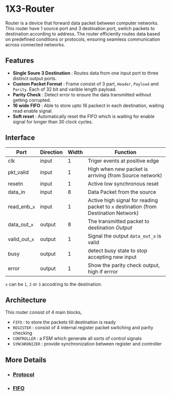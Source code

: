 # 1X3-Router

Router is a device that forward data packet between computer networks. This router have 1 source port and 3 destination port, switch packets to destination according to address. The router efficiently routes data based on predefined conditions or protocols, ensuring seamless communication across connected networks.

## Features

- **Single Soure 3 Destination** : Routes data from one input port to three distinct output ports.
- **Custom Packet Format** : Frame consist of 3 part, `Header`, `Payload` and `Parity`. Each of 32 bit and varible length payload.
- **Parity Check** : Detect error to ensure the data transmitted without getting corrupted.
- **16 wide FIFO** : Able to store upto 16 packect in each destination, waiting read enable signal.
- **Soft reset** : Automatically reset the FIFO which is waiting for enable signal for longer than 30 clock cycles.

## Interface

| Port         | Direction | Width | Function                                      |
| ------------ | --------- | ----- | --------------------------------------------  |
| clk          | input     | 1     | Triger events at positive edge                |
| pkt_valid    | input     | 1     | High when new packet is arriving (from Source network)  |
| resetn       | input     | 1     | Active low synchronous reset                  |
| data_in      | input     | 8     | Data Packet from the source                   |
| read_enb_`x` | input     | 1     | Active high signal for reading packet to `x` destination (from Destination Network) |
| data_out_`x` | output    | 8     | The transmitted packet to destination *Output*|
| valid_out_`x`| output    | 1     | Signal the output `data_out_x` is valid       |
| busy         | output    | 1     | detect busy state to stop accepting new input |
| error        | output    | 1     | Show the parity check output, high if errror  |

`x` can be `1`, `2` or `3` accodring to the destination.

## Architecture

This router consist of 4 main blocks,

- `FIFO` : to store the packets till destination is ready
- `REGISTER` : consist of 4 internal register packet switching and parity checking
- `CONTROLLER` : a FSM which generate all sorts of control signals
- `SYNCHRONIZER` : provide synchronization between register and controller

## More Details

- ### [Protocol](protocol.md)

- ### [FIFO](fifo.md)